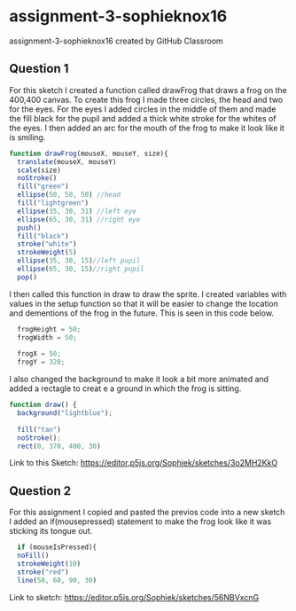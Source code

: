 # assignment-3-sophieknox16
assignment-3-sophieknox16 created by GitHub Classroom
## Question 1
For this sketch I created a function called drawFrog that draws a frog on the 400,400 canvas. 
To create this frog I made three circles, the head and two for the eyes. 
For the eyes I added circles in the middle of them and made the fill black for the pupil and added a thick white stroke for the whites of the eyes. 
I then added an arc for the mouth of the frog to make it look like it is smiling.
```Javascript
function drawFrog(mouseX, mouseY, size){
  translate(mouseX, mouseY)
  scale(size)
  noStroke()
  fill("green")
  ellipse(50, 50, 50) //head
  fill("lightgreen")
  ellipse(35, 30, 31) //left eye
  ellipse(65, 30, 31) //right eye
  push()
  fill("black")
  stroke("white")
  strokeWeight(5)
  ellipse(35, 30, 15)//left pupil
  ellipse(65, 30, 15)//right pupil
  pop()
 ```
I then called this function in draw to draw the sprite. 
I created variables with values in the setup function so that it will be easier to change the location and dementions of the frog in the future. This is seen in this code below. 
```Javascript
  frogHeight = 50;
  frogWidth = 50;
  
  frogX = 50;
  frogY = 320;
 ```
I also changed the background to make it look a bit more animated and added a rectagle to creat e a ground in which the frog is sitting. 
```Javascript
function draw() {
  background("lightblue");
 
  fill("tan")
  noStroke();
  rect(0, 370, 400, 30)
```
Link to this Sketch: https://editor.p5js.org/Sophiek/sketches/3o2MH2KkO

## Question 2 
For this assignment I copied and pasted the previos code into a new sketch
I added an if(mousepressed) statement to make the frog look like it was sticking its tongue out.
```Javascript
  if (mouseIsPressed){
  noFill()
  strokeWeight(10)
  stroke("red")
  line(50, 60, 90, 30)
 ```
 Link to sketch: https://editor.p5js.org/Sophiek/sketches/56NBVxcnG 
